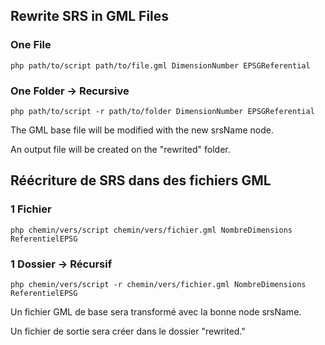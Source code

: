 ## Rewrite SRS in GML Files

### One File
```
php path/to/script path/to/file.gml DimensionNumber EPSGReferential
```

### One Folder -> Recursive
```
php path/to/script -r path/to/folder DimensionNumber EPSGReferential
```

The GML base file will be modified with the new srsName node.

An output file will be created on the "rewrited" folder.


## Réécriture de SRS dans des fichiers GML

### 1 Fichier
```
php chemin/vers/script chemin/vers/fichier.gml NombreDimensions ReferentielEPSG
```

### 1 Dossier -> Récursif
```
php chemin/vers/script -r chemin/vers/fichier.gml NombreDimensions ReferentielEPSG
```

Un fichier GML de base sera transformé avec la bonne node srsName.

Un fichier de sortie sera créer dans le dossier "rewrited."
